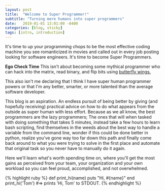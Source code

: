 ```yaml
---
layout: post
title:  "Welcome to Super Programmer!"
subtitle: "Turning mere humans into super programmers"
date:   2019-01-01 13:01:00 -0400
categories: [blog, sticky]
tags: [intro, introduction]
---
```

It's time to up your programming chops to be the most effective coding machine you see romanticized in movies and called out in every job posting looking for software engineers. It's time to become Super Programmers.

**Ego Check Time**
This isn't about becoming some mythical programmer who can hack into the matrix, read binary, and flip bits using [butterfly wings.][butterfly-wings]

This also isn't me declaring that I think I have super human programmer powers or that I'm any better, smarter, or more talented than the average software developer.

This blog is an aspiration. An endless pursuit of being better by giving (and hopefully receiving) practical advice on how to do what appears from the outside as super human with less effort. Because as we all know, the best programmers are the lazy programmers; The ones that will when tasked with doing something that takes 5 minutes, instead take a few hours to learn bash scripting, find themselves in the weeds about the best way to handle a variable from the command line, wonder if this could be done better in python, realize you've gone way too far down this path and finally come back around to what you were trying to solve in the first place and automate that original task so you never have to manually do it again.

Here we'll learn what's worth spending time on, where you'll get the most gains as perceived from your team, your organization and your own workload so you can feel proud, accomplished, and not overwhelmed.

{% highlight ruby %}
def print_hi(name)
  puts "Hi, #{name}"
end
print_hi('Tom')
#=> prints 'Hi, Tom' to STDOUT.
{% endhighlight %}

[butterfly-wings]: https://xkcd.com/378/
